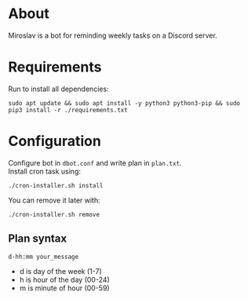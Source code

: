 # About
Miroslav is a bot for reminding weekly tasks on a Discord server.
# Requirements
Run to install all dependencies:
```
sudo apt update && sudo apt install -y python3 python3-pip && sudo pip3 install -r ./requirements.txt
```
# Configuration
Configure bot in `dbot.conf` and write plan in `plan.txt`.\
Install cron task using:
```
./cron-installer.sh install
```
You can remove it later with:
```
./cron-installer.sh remove
```
## Plan syntax
`d-hh:mm your_message`
- d is day of the week (1-7)
- h is hour of the day (00-24)
- m is minute of hour (00-59)

